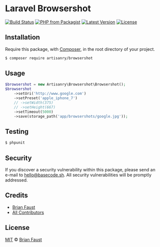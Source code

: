 # Laravel Browsershot

[![Build Status](https://img.shields.io/travis/artisanry/Browsershot/master.svg?style=flat-square)](https://travis-ci.org/artisanry/Browsershot)
[![PHP from Packagist](https://img.shields.io/packagist/php-v/artisanry/browsershot.svg?style=flat-square)]()
[![Latest Version](https://img.shields.io/github/release/artisanry/Browsershot.svg?style=flat-square)](https://github.com/artisanry/Browsershot/releases)
[![License](https://img.shields.io/packagist/l/artisanry/Browsershot.svg?style=flat-square)](https://packagist.org/packages/artisanry/Browsershot)

## Installation

Require this package, with [Composer](https://getcomposer.org/), in the root directory of your project.

``` bash
$ composer require artisanry/browsershot
```

## Usage

``` php
$browsershot = new Artisanry\Browsershot\Browsershot();
$browsershot
    ->setUri('http://www.google.com')
    ->setPreset('apple_iphone_7')
    // ->setWidth(375)
    // ->setHeight(667)
    ->setTimeout(5000)
    ->save(storage_path('app/browsershots/google.jpg'));
```

## Testing

``` bash
$ phpunit
```

## Security

If you discover a security vulnerability within this package, please send an e-mail to hello@basecode.sh. All security vulnerabilities will be promptly addressed.

## Credits

- [Brian Faust](https://github.com/faustbrian)
- [All Contributors](../../contributors)

## License

[MIT](LICENSE) © [Brian Faust](https://basecode.sh)
